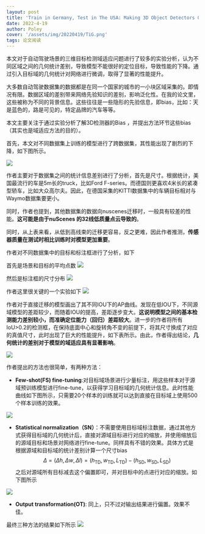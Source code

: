 ```yaml
---
layout: post
title: 'Train in Germany, Test in The USA: Making 3D Object Detectors Generalize'
date: 2022-4-19
author: Poley
cover: '/assets/img/20220419/TiG.png'
tags: 论文阅读
---
```


本文对于自动驾驶场景的三维目标检测域适应问题进行了较多的实验分析，认为不同区域之间的几何统计差别，导致模型不能很好的定位目标，导致性能的下降。通过引入目标域的几何统计对网络进行微调，取得了显著的性能提升。

大多数自动驾驶数据集的数据都是在同一个国家的城市的一小块区域采集的。即情况有限。数据区域的差别带来网络先验知识的差别，影响泛化性。在我的论文里，这些被称为不同的背景信息。这些往往是一些隐形的先验信息，即bias，比如：天是蓝色的，路是可见的，特定品牌的汽车等等。

本文主要关注于通过实验分析了解3D检测器的Bias ，并提出方法环节这些bias（其实也是域适应方法的目的）。

首先，本文对不同数据集上训练的模型进行了跨数据集，其性能出现了剧烈的下降，如下图所示。


![](/assets/img/20220419/TiGT2.png)

作者主要对于数据集之间的统计信息差别进行了分析，首先是尺寸。根据统计，美国最流行的车是5m长的truck，比如Ford F-series。而德国则更喜欢4米长的紧凑型轿车，比如大众高尔夫。因此，在德国采集的KITTI数据集中的车辆目标相对与Waymo数据集要更小。

同时，作者也提到，其他数据集的数据向nuscenes迁移时，一般具有较差的性能。**这可能是由于nuScenes 的32线低质量点云导致的**。

同时，从上表来看，从低到高线束的迁移更容易，反之更难，因此作者推测，**传感器质量在测试时相比训练时对模型更加重要**。

作者对不同数据集中的目标和标注框进行了分析，如下

首先是场景和目标的平均点数
![](/assets/img/20220419/TiGF2.png)

然后是标注框的尺寸分布
![](/assets/img/20220419/TiGF3.png)

作者这里很关键的一个实验如下
![](/assets/img/20220419/TiGF5.png)

作者对于直接迁移的模型画出了其不同IOU下的AP曲线。发现在低IOU下，不同源域模型的差距较少，而随着IOU的提高，差距逐步变大。**这说明模型之间的基本检测能力差别较小，而准确定位能力（回归）差距较大**。进一步的作者将所有IoU>0.2的检测框，在保持底面中心和旋转角不变的前提下，将其尺寸换成了对应的真值尺寸，此时出现了巨大的性能提升，如下表所示。由此，作者得出结论，**几何统计的差别对于模型的域适应具有显著影响**。

![](/assets/img/20220419/TiGT3.png)

作者提出的方法也很简单，有两种方法：
+ **Few-shot(FS) fine-tuning**:对目标域场景进行少量标注，用这些样本对于源域预训练模型进行fine-tune，以获得学习目标域的几何统计信息。此时性能曲线如下图所示，只需要20个样本的训练就可以达到直接在目标域上使用500个样本训练的效果。

![](/assets/img/20220419/TiGF6.png)

+ **Statistical normalization（SN）**：不需要使用目标域标注数据，通过其他方式获得目标域的几何统计后，直接对源域目标进行对应的缩放，并使用缩放后的源域目标和场景对网络进行fine-tune。同样具有不错的效果。具体方式是根据源域和目标域的统计差别计算一个尺寸bias
$$
\begin{equation}
\Delta=(\Delta h, \Delta w, \Delta l)=\left(h_{\mathrm{TD}}, w_{\mathrm{TD}}, L_{\mathrm{TD}}\right)-\left(h_{\mathrm{SD}}, w_{\mathrm{SD}}, L_{\mathrm{SD}}\right)
\end{equation}
$$
之后对源域所有目标减去这个偏置即可，并对目标中的点进行对应的缩放。如下图所示

![](/assets/img/20220419/TiGF7.png)

+ **Output transformation(OT)**: 同上，只不过对输出结果进行偏置。效果不佳。

最终三种方法的结果如下所示
![](/assets/img/20220419/TiGT4.png)
